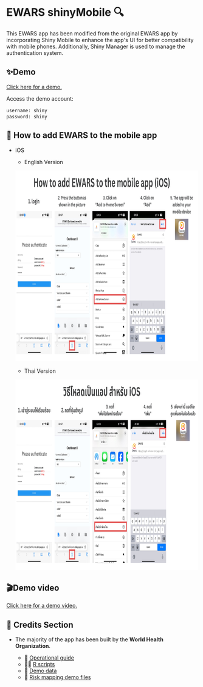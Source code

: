 # EWARS shinyMobile 🔍
This EWARS app has been modified from the original EWARS app by incorporating Shiny Mobile to enhance the app's UI for better compatibility with mobile phones. Additionally, Shiny Manager is used to manage the authentication system.


## ✨Demo

[Click here for a demo.](https://2rzqz3-mill-orxrn.shinyapps.io/Ewars_moblie/)

Access the demo account:

    username: shiny
    password: shiny


## 📱 How to add EWARS to the mobile app

- iOS
    - English Version 
    <p align="center">
    <img src="https://github.com/mill-ornrakorn/EWARS_shinyMobile/blob/main/pic%20for%20read%20me/add%20EWARS%20to%20the%20mobile%20app%20(iOS)%20verEN.png?raw=true" alt= "how to add EWARS to the mobile app (iOS) verEN" height="500">
    </p>

    - Thai Version
    <p align="center">
    <img src="https://github.com/mill-ornrakorn/EWARS_shinyMobile/blob/main/pic%20for%20read%20me/add%20EWARS%20to%20the%20mobile%20app%20(iOS)%20verTH.png?raw=true" alt= "how to add EWARS to the mobile app (iOS) verTH" height="500">
    </p>

## 🎬Demo video

[Click here for a demo video.](#)


## 📄 Credits Section
- The majority of the app has been built by the **World Health Organization**. 

    - 📖 [Operational guide](https://drive.google.com/file/d/1MJWocIyu3Ecdy950w0Z2d9i50hceEFA1/view)
    - 👨‍💻 [R scripts](https://umeauniversity-my.sharepoint.com/personal/odse0001_ad_umu_se/_layouts/15/onedrive.aspx?id=%2Fpersonal%2Fodse0001%5Fad%5Fumu%5Fse%2FDocuments%2Fewars%5Fdashboard%5Ffiles%2FR%5Ffiles&ga=1)
    - 📃 [Demo data](https://drive.google.com/file/d/1ujlq5oZVSF8dg7A3KN6Csw-5LsEWqYzF/view)
    - 📂 [Risk mapping demo files](https://drive.google.com/drive/folders/1GXZ6vwEONEqxvUjLB4QMG0aduKkyIGIF)
